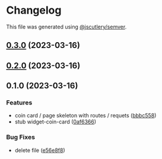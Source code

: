 # Changelog

This file was generated using [@jscutlery/semver](https://github.com/jscutlery/semver).

## [0.3.0](https://github.com/permafacts/el-cap/compare/widget-coin-card-0.2.0...widget-coin-card-0.3.0) (2023-03-16)

## [0.2.0](https://github.com/permafacts/el-cap/compare/widget-coin-card-0.1.0...widget-coin-card-0.2.0) (2023-03-16)

## 0.1.0 (2023-03-16)


### Features

* coin card / page skeleton with routes / requets ([bbbc558](https://github.com/permafacts/el-cap/commit/bbbc558575223b981a54dea9266157660d90985e))
* stub widget-coin-card ([0af6366](https://github.com/permafacts/el-cap/commit/0af63668ea04b913c85cbebcaa79a0759f59a267))


### Bug Fixes

* delete file ([e56e8f8](https://github.com/permafacts/el-cap/commit/e56e8f87dced8dba29721713b7e7548741c37fa9))
